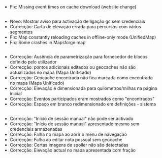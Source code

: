 ##
- Fix: Missing event times on cache download (website change)

##
- Novo: Mostrar aviso para activação de ligação gc sem credenciais
- Correcção: Carta de elevação errada para percursos com vários segmentos
- Fix: Map constantly reloading caches in offline-only mode (UnifiedMap)
- Fix: Some crashes in Mapsforge map

##
- Correcção: Ausência de parametrização para fornecedor de blocos definido pelo utilizador
- Correcção: pontos adicionais editados ou geocaches não são actualizados no mapa (Mapa Unificado)
- Correcção: Geocache encontrada não fica marcada como encontrada no mapa (Mapa Unificado)
- Correcção: Elevação é dimensionada para quilómetros/milhas na página inicial
- Correcção: Eventos participados eram mostrados como "encontrados"
- Correcção: Espaço em branco redimensionado em definições - sistema

##
- Correcção: "Início de sessão manual" não pode ser activado
- Correcção: "Início de sessão manual" apresentado mesmo sem credenciais armazenadas
- Correcção: Falha no mapa ao abrir o menu de navegação
- Correcção: Falha ao editar nota pessoal sem geocache
- Correcção: Certas imagens de spoiler não são detectadas
- Correcção: Elevação actual no mapa apresentada com fração
